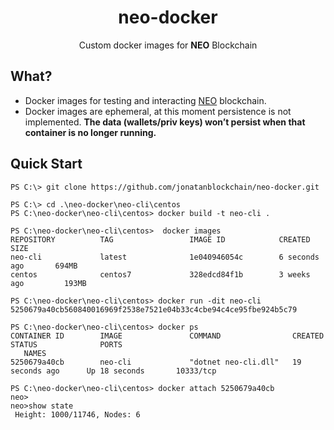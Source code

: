 <h1 align="center">neo-docker</h1>

<p align="center">
  Custom docker images for <b>NEO</b> Blockchain
</p>

## What?

- Docker images for testing and interacting [NEO](http://neo.org/) blockchain.
- Docker images are ephemeral, at this moment persistence is not implemented. **The data (wallets/priv keys) won’t persist when that container is no longer running.**

## Quick Start

```
PS C:\> git clone https://github.com/jonatanblockchain/neo-docker.git
```
```
PS C:\> cd .\neo-docker\neo-cli\centos
PS C:\neo-docker\neo-cli\centos> docker build -t neo-cli .
```
```
PS C:\neo-docker\neo-cli\centos>  docker images
REPOSITORY          TAG                 IMAGE ID            CREATED             SIZE
neo-cli             latest              1e040946054c        6 seconds ago       694MB
centos              centos7             328edcd84f1b        3 weeks ago         193MB
```
```
PS C:\neo-docker\neo-cli\centos> docker run -dit neo-cli
5250679a40cb560840016969f2538e7521e04b33c4cbe94c4ce95fbe924b5c79
```
```
PS C:\neo-docker\neo-cli\centos> docker ps
CONTAINER ID        IMAGE               COMMAND                CREATED             STATUS              PORTS
   NAMES
5250679a40cb        neo-cli             "dotnet neo-cli.dll"   19 seconds ago      Up 18 seconds       10333/tcp
```
```
PS C:\neo-docker\neo-cli\centos> docker attach 5250679a40cb
neo>
neo>show state
 Height: 1000/11746, Nodes: 6
```


